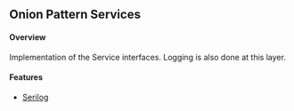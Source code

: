 ﻿## Onion Pattern Services

#### Overview
Implementation of the Service interfaces. Logging is also done at this layer.

#### Features
 * [Serilog](https://serilog.net)